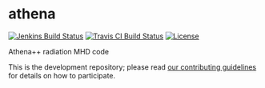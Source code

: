 athena
======
<!-- Jenkins Status Badge in Markdown (with view), unprotected, flat style -->
<!-- In general, need to be on Princeton VPN, logged into Princeton CAS, with ViewStatus access to Jenkins instance to click on unprotected Build Status Badge, but server is configured to whitelist GitHub -->
[![Jenkins Build Status](https://jenkins.princeton.edu/buildStatus/icon?job=athena/athena_jenkins_commit)](https://jenkins.princeton.edu/job/athena/job/athena_jenkins_commit/)
[![Travis CI Build Status](https://travis-ci.com/PrincetonUniversity/athena.svg?token=Ejzw3yndG1Fqub679gCB&branch=master)](https://travis-ci.com/PrincetonUniversity/athena)
[![License](https://img.shields.io/badge/License-BSD%203--Clause-blue.svg)](https://opensource.org/licenses/BSD-3-Clause)
<!--[![Public GitHub  issues](https://img.shields.io/github/issues/PrincetonUniversity/athena-public-version.svg)](https://github.com/PrincetonUniversity/athena-public-version/issues)
[![Public GitHub pull requests](https://img.shields.io/github/issues-pr/PrincetonUniversity/athena-public-version.svg)](https://github.com/PrincetonUniversity/athena-public-version/pulls) -->

Athena++ radiation MHD code

This is the development repository; please read [our contributing guidelines](./CONTRIBUTING.md) for details on how to participate.
